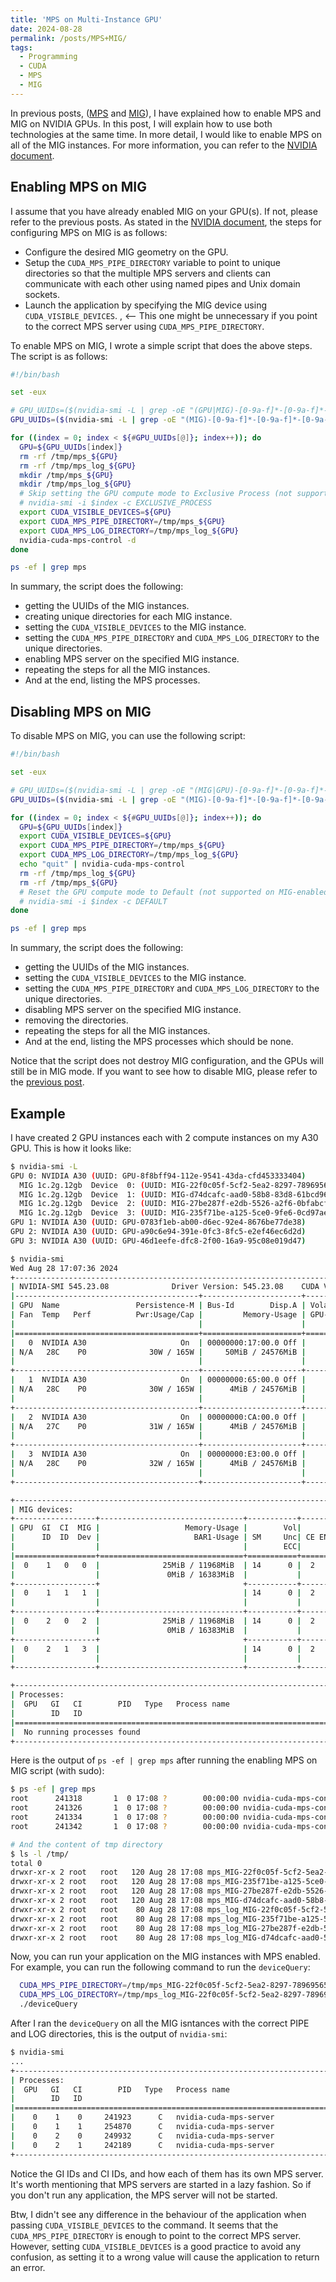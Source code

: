 ```yaml
---
title: 'MPS on Multi-Instance GPU'
date: 2024-08-28
permalink: /posts/MPS+MIG/
tags:
  - Programming
  - CUDA
  - MPS
  - MIG
---
```


In previous posts, ([MPS](https://amirsojoodi.github.io/posts/Enabling-MPS/) and [MIG](https://amirsojoodi.github.io/posts/MIG/)), I have explained how to enable MPS and MIG on NVIDIA GPUs. In this post, I will explain how to use both technologies at the same time. In more detail, I would like to enable MPS on all of the MIG instances. For more information, you can refer to the [NVIDIA document](https://docs.nvidia.com/datacenter/tesla/mig-user-guide/index.html).

## Enabling MPS on MIG

I assume that you have already enabled MIG on your GPU(s). If not, please refer to the previous posts. As stated in the [NVIDIA document](https://docs.nvidia.com/datacenter/tesla/mig-user-guide/index.html), the steps for configuring MPS on MIG is as follows:

- Configure the desired MIG geometry on the GPU.
- Setup the `CUDA_MPS_PIPE_DIRECTORY` variable to point to unique directories so that the multiple MPS servers and clients can communicate with each other using named pipes and Unix domain sockets.
- Launch the application by specifying the MIG device using `CUDA_VISIBLE_DEVICES`. , <-- This one might be unnecessary if you point to the correct MPS server using `CUDA_MPS_PIPE_DIRECTORY`.

To enable MPS on MIG, I wrote a simple script that does the above steps. The script is as follows:

```bash
#!/bin/bash

set -eux

# GPU_UUIDs=($(nvidia-smi -L | grep -oE "(GPU|MIG)-[0-9a-f]*-[0-9a-f]*-[0-9a-f]*-[0-9a-f]*-[0-9a-f]*"))
GPU_UUIDs=($(nvidia-smi -L | grep -oE "(MIG)-[0-9a-f]*-[0-9a-f]*-[0-9a-f]*-[0-9a-f]*-[0-9a-f]*"))

for ((index = 0; index < ${#GPU_UUIDs[@]}; index++)); do
  GPU=${GPU_UUIDs[index]}
  rm -rf /tmp/mps_${GPU}
  rm -rf /tmp/mps_log_${GPU}
  mkdir /tmp/mps_${GPU}
  mkdir /tmp/mps_log_${GPU}
  # Skip setting the GPU compute mode to Exclusive Process (not supported on MIG-enabled GPUs)
  # nvidia-smi -i $index -c EXCLUSIVE_PROCESS
  export CUDA_VISIBLE_DEVICES=${GPU}
  export CUDA_MPS_PIPE_DIRECTORY=/tmp/mps_${GPU}
  export CUDA_MPS_LOG_DIRECTORY=/tmp/mps_log_${GPU}
  nvidia-cuda-mps-control -d
done

ps -ef | grep mps
```

In summary, the script does the following:

- getting the UUIDs of the MIG instances.
- creating unique directories for each MIG instance.
- setting the `CUDA_VISIBLE_DEVICES` to the MIG instance.
- setting the `CUDA_MPS_PIPE_DIRECTORY` and `CUDA_MPS_LOG_DIRECTORY` to the unique directories.
- enabling MPS server on the specified MIG instance.
- repeating the steps for all the MIG instances.
- And at the end, listing the MPS processes.

## Disabling MPS on MIG

To disable MPS on MIG, you can use the following script:

```bash
#!/bin/bash

set -eux

# GPU_UUIDs=($(nvidia-smi -L | grep -oE "(MIG|GPU)-[0-9a-f]*-[0-9a-f]*-[0-9a-f]*-[0-9a-f]*-[0-9a-f]*"))
GPU_UUIDs=($(nvidia-smi -L | grep -oE "(MIG)-[0-9a-f]*-[0-9a-f]*-[0-9a-f]*-[0-9a-f]*-[0-9a-f]*"))

for ((index = 0; index < ${#GPU_UUIDs[@]}; index++)); do
  GPU=${GPU_UUIDs[index]}
  export CUDA_VISIBLE_DEVICES=${GPU}
  export CUDA_MPS_PIPE_DIRECTORY=/tmp/mps_${GPU}
  export CUDA_MPS_LOG_DIRECTORY=/tmp/mps_log_${GPU}
  echo "quit" | nvidia-cuda-mps-control
  rm -rf /tmp/mps_log_${GPU}
  rm -rf /tmp/mps_${GPU}
  # Reset the GPU compute mode to Default (not supported on MIG-enabled GPUs)
  # nvidia-smi -i $index -c DEFAULT
done

ps -ef | grep mps
```

In summary, the script does the following:

- getting the UUIDs of the MIG instances.
- setting the `CUDA_VISIBLE_DEVICES` to the MIG instance.
- setting the `CUDA_MPS_PIPE_DIRECTORY` and `CUDA_MPS_LOG_DIRECTORY` to the unique directories.
- disabling MPS server on the specified MIG instance.
- removing the directories.
- repeating the steps for all the MIG instances.
- And at the end, listing the MPS processes which should be none.

Notice that the script does not destroy MIG configuration, and the GPUs will still be in MIG mode. If you want to see how to disable MIG, please refer to the [previous post](https://amirsojoodi.github.io/posts/MIG/).

## Example

I have created 2 GPU instances each with 2 compute instances on my A30 GPU. This is how it looks like:

```bash
$ nvidia-smi -L
GPU 0: NVIDIA A30 (UUID: GPU-8f8bff94-112e-9541-43da-cfd453333404)
  MIG 1c.2g.12gb  Device  0: (UUID: MIG-22f0c05f-5cf2-5ea2-8297-789695656dc0)
  MIG 1c.2g.12gb  Device  1: (UUID: MIG-d74dcafc-aad0-58b8-83d8-61bcd963d2e9)
  MIG 1c.2g.12gb  Device  2: (UUID: MIG-27be287f-e2db-5526-a2f6-0bfabcf34af9)
  MIG 1c.2g.12gb  Device  3: (UUID: MIG-235f71be-a125-5ce0-9fe6-0cd97ae57733)
GPU 1: NVIDIA A30 (UUID: GPU-0783f1eb-ab00-d6ec-92e4-8676be77de38)
GPU 2: NVIDIA A30 (UUID: GPU-a90c6e94-391e-0fc3-8fc5-e2ef46ec6d2d)
GPU 3: NVIDIA A30 (UUID: GPU-46d1eefe-dfc8-2f00-16a9-95c08e019d47)

$ nvidia-smi
Wed Aug 28 17:07:36 2024
+---------------------------------------------------------------------------------------+
| NVIDIA-SMI 545.23.08              Driver Version: 545.23.08    CUDA Version: 12.3     |
|-----------------------------------------+----------------------+----------------------+
| GPU  Name                 Persistence-M | Bus-Id        Disp.A | Volatile Uncorr. ECC |
| Fan  Temp   Perf          Pwr:Usage/Cap |         Memory-Usage | GPU-Util  Compute M. |
|                                         |                      |               MIG M. |
|=========================================+======================+======================|
|   0  NVIDIA A30                     On  | 00000000:17:00.0 Off |                   On |
| N/A   28C    P0              30W / 165W |     50MiB / 24576MiB |     N/A      Default |
|                                         |                      |              Enabled |
+-----------------------------------------+----------------------+----------------------+
|   1  NVIDIA A30                     On  | 00000000:65:00.0 Off |                    0 |
| N/A   28C    P0              30W / 165W |      4MiB / 24576MiB |      0%      Default |
|                                         |                      |             Disabled |
+-----------------------------------------+----------------------+----------------------+
|   2  NVIDIA A30                     On  | 00000000:CA:00.0 Off |                    0 |
| N/A   27C    P0              31W / 165W |      4MiB / 24576MiB |      0%      Default |
|                                         |                      |             Disabled |
+-----------------------------------------+----------------------+----------------------+
|   3  NVIDIA A30                     On  | 00000000:E3:00.0 Off |                    0 |
| N/A   28C    P0              32W / 165W |      4MiB / 24576MiB |      0%      Default |
|                                         |                      |             Disabled |
+-----------------------------------------+----------------------+----------------------+

+---------------------------------------------------------------------------------------+
| MIG devices:                                                                          |
+------------------+--------------------------------+-----------+-----------------------+
| GPU  GI  CI  MIG |                   Memory-Usage |        Vol|      Shared           |
|      ID  ID  Dev |                     BAR1-Usage | SM     Unc| CE ENC DEC OFA JPG    |
|                  |                                |        ECC|                       |
|==================+================================+===========+=======================|
|  0    1   0   0  |              25MiB / 11968MiB  | 14      0 |  2   0    2    0    0 |
|                  |               0MiB / 16383MiB  |           |                       |
+------------------+                                +-----------+-----------------------+
|  0    1   1   1  |                                | 14      0 |  2   0    2    0    0 |
|                  |                                |           |                       |
+------------------+--------------------------------+-----------+-----------------------+
|  0    2   0   2  |              25MiB / 11968MiB  | 14      0 |  2   0    2    0    0 |
|                  |               0MiB / 16383MiB  |           |                       |
+------------------+                                +-----------+-----------------------+
|  0    2   1   3  |                                | 14      0 |  2   0    2    0    0 |
|                  |                                |           |                       |
+------------------+--------------------------------+-----------+-----------------------+

+---------------------------------------------------------------------------------------+
| Processes:                                                                            |
|  GPU   GI   CI        PID   Type   Process name                            GPU Memory |
|        ID   ID                                                             Usage      |
|=======================================================================================|
|  No running processes found                                                           |
+---------------------------------------------------------------------------------------+
```

Here is the output of `ps -ef | grep mps` after running the enabling MPS on MIG script (with sudo):

```bash
$ ps -ef | grep mps
root      241318       1  0 17:08 ?        00:00:00 nvidia-cuda-mps-control -d
root      241326       1  0 17:08 ?        00:00:00 nvidia-cuda-mps-control -d
root      241334       1  0 17:08 ?        00:00:00 nvidia-cuda-mps-control -d
root      241342       1  0 17:08 ?        00:00:00 nvidia-cuda-mps-control -d

# And the content of tmp directory
$ ls -l /tmp/
total 0
drwxr-xr-x 2 root   root   120 Aug 28 17:08 mps_MIG-22f0c05f-5cf2-5ea2-8297-789695656dc0
drwxr-xr-x 2 root   root   120 Aug 28 17:08 mps_MIG-235f71be-a125-5ce0-9fe6-0cd97ae57733
drwxr-xr-x 2 root   root   120 Aug 28 17:08 mps_MIG-27be287f-e2db-5526-a2f6-0bfabcf34af9
drwxr-xr-x 2 root   root   120 Aug 28 17:08 mps_MIG-d74dcafc-aad0-58b8-83d8-61bcd963d2e9
drwxr-xr-x 2 root   root    80 Aug 28 17:08 mps_log_MIG-22f0c05f-5cf2-5ea2-8297-789695656dc0
drwxr-xr-x 2 root   root    80 Aug 28 17:08 mps_log_MIG-235f71be-a125-5ce0-9fe6-0cd97ae57733
drwxr-xr-x 2 root   root    80 Aug 28 17:08 mps_log_MIG-27be287f-e2db-5526-a2f6-0bfabcf34af9
drwxr-xr-x 2 root   root    80 Aug 28 17:08 mps_log_MIG-d74dcafc-aad0-58b8-83d8-61bcd963d2e9
```

Now, you can run your application on the MIG instances with MPS enabled. For example, you can run the following command to run the `deviceQuery`:

```bash
  CUDA_MPS_PIPE_DIRECTORY=/tmp/mps_MIG-22f0c05f-5cf2-5ea2-8297-789695656dc0 \
  CUDA_MPS_LOG_DIRECTORY=/tmp/mps_log_MIG-22f0c05f-5cf2-5ea2-8297-789695656dc0 \
  ./deviceQuery
```

After I ran the `deviceQuery` on all the MIG isntances with the correct PIPE and LOG directories, this is the output of `nvidia-smi`:

```bash
$ nvidia-smi
...
+---------------------------------------------------------------------------------------+
| Processes:                                                                            |
|  GPU   GI   CI        PID   Type   Process name                            GPU Memory |
|        ID   ID                                                             Usage      |
|=======================================================================================|
|    0    1    0     241923      C   nvidia-cuda-mps-server                       30MiB |
|    0    1    1     254870      C   nvidia-cuda-mps-server                       30MiB |
|    0    2    0     249932      C   nvidia-cuda-mps-server                       30MiB |
|    0    2    1     242189      C   nvidia-cuda-mps-server                       30MiB |
+---------------------------------------------------------------------------------------+
```

Notice the GI IDs and CI IDs, and how each of them has its own MPS server. It's worth mentioning that MPS servers are started in a lazy fashion. So if you don't run any application, the MPS server will not be started.

Btw, I didn't see any difference in the behaviour of the application when passing `CUDA_VISIBLE_DEVICES` to the command. It seems that the `CUDA_MPS_PIPE_DIRECTORY` is enough to point to the correct MPS server. However, setting `CUDA_VISIBLE_DEVICES` is a good practice to avoid any confusion, as setting it to a wrong value will cause the application to return an error.
